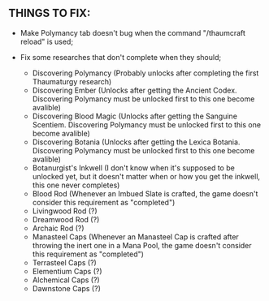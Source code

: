 THINGS TO FIX:
-

* Make Polymancy tab doesn't bug when the command "/thaumcraft reload" is used;

* Fix some researches that don't complete when they should;
  - Discovering Polymancy (Probably unlocks after completing the first Thaumaturgy research)
  - Discovering Ember (Unlocks after getting the Ancient Codex. Discovering Polymancy must be unlocked first to this one become avalible)
  - Discovering Blood Magic (Unlocks after getting the Sanguine Scentiem. Discovering Polymancy must be unlocked first to this one become avalible)
  - Discovering Botania (Unlocks after getting the Lexica Botania. Discovering Polymancy must be unlocked first to this one become avalible)
  - Botanurgist's Inkwell (I don't know when it's supposed to be unlocked yet, but it doesn't matter when or how you get the inkwell, this one never completes)
  - Blood Rod (Whenever an Imbued Slate is crafted, the game doesn't consider this requirement as "completed")
  - Livingwood Rod (?)
  - Dreamwood Rod (?)
  - Archaic Rod (?)
  - Manasteel Caps (Whenever an Manasteel Cap is crafted after throwing the inert one in a Mana Pool, the game doesn't consider this requirement as "completed")
  - Terrasteel Caps (?)
  - Elementium Caps (?)
  - Alchemical Caps (?)
  - Dawnstone Caps (?)
